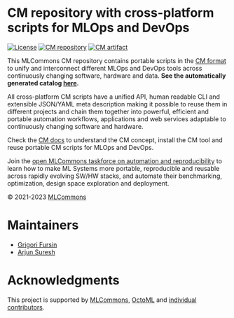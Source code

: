 # CM repository with cross-platform scripts for MLOps and DevOps

[![License](https://img.shields.io/badge/License-Apache%202.0-green)](https://github.com/mlcommons/ck/tree/master/cm)
[![CM repository](https://img.shields.io/badge/Collective%20Mind-compatible-blue)](https://github.com/mlcommons/ck)
[![CM artifact](https://img.shields.io/badge/Artifact-automated%20and%20reusable-blue)](https://github.com/mlcommons/ck)

This MLCommons CM repository contains portable scripts
in the [CM format](https://github.com/mlcommons/ck) to unify and interconnect 
different MLOps and DevOps tools across continuously changing software, hardware and data.
**See the automatically generated catalog [here](https://github.com/mlcommons/ck/blob/master/docs/list_of_scripts.md).**

All cross-platform СM scripts have a unified API, human readable CLI and extensible JSON/YAML meta description
making it possible to reuse them in different projects and chain them together 
into powerful, efficient and portable automation workflows, applications and web services
adaptable to continuously changing software and hardware.

Check the [CM docs](https://github.com/mlcommons/ck/tree/master/docs) to understand
the CM concept, install the CM tool and reuse portable CM scripts for MLOps and DevOps.

Join the [open MLCommons taskforce on automation and reproducibility](../docs/mlperf-education-workgroup.md) 
to learn how to make ML Systems more portable, reproducible and reusable 
across rapidly evolving SW/HW stacks, and automate their benchmarking, optimization, 
design space exploration and deployment.

&copy; 2021-2023 [MLCommons](https://mlcommons.org)<br>

# Maintainers

* [Grigori Fursin](https://cKnowledge.org/gfursin)
* [Arjun Suresh](https://www.linkedin.com/in/arjunsuresh)

# Acknowledgments

This project is supported by [MLCommons](https://mlcommons.org), [OctoML](https://octoml.ai) 
and [individual contributors](https://github.com/mlcommons/ck/blob/master/CONTRIBUTING.md).

